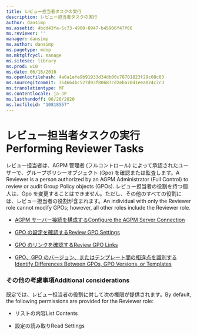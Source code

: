 ```yaml
---
title: レビュー担当者タスクの実行
description: レビュー担当者タスクの実行
author: dansimp
ms.assetid: 4bdd43fa-5c73-4900-8947-b45906f47f60
ms.reviewer: ''
manager: dansimp
ms.author: dansimp
ms.pagetype: mdop
ms.mktglfcycl: manage
ms.sitesec: library
ms.prod: w10
ms.date: 06/16/2016
ms.openlocfilehash: 4a6a1efe9b91933d34db00c78701823f29c08c83
ms.sourcegitcommit: 354664bc527d93f80687cd2eba70d1eea024c7c3
ms.translationtype: MT
ms.contentlocale: ja-JP
ms.lasthandoff: 06/26/2020
ms.locfileid: "10818557"
---
```

# <span data-ttu-id="b1047-103">レビュー担当者タスクの実行</span><span class="sxs-lookup"><span data-stu-id="b1047-103">Performing Reviewer Tasks</span></span>


<span data-ttu-id="b1047-104">レビュー担当者は、AGPM 管理者 (フルコントロール) によって承認されたユーザーで、グループポリシーオブジェクト (Gpo) を確認または監査します。</span><span class="sxs-lookup"><span data-stu-id="b1047-104">A Reviewer is a person authorized by an AGPM Administrator (Full Control) to review or audit Group Policy objects (GPOs).</span></span> <span data-ttu-id="b1047-105">レビュー担当者の役割を持つ個人は、Gpo を変更することはできません。ただし、その他のすべての役割には、レビュー担当者の役割が含まれます。</span><span class="sxs-lookup"><span data-stu-id="b1047-105">An individual with only the Reviewer role cannot modify GPOs; however, all other roles include the Reviewer role.</span></span>

-   [<span data-ttu-id="b1047-106">AGPM サーバー接続を構成する</span><span class="sxs-lookup"><span data-stu-id="b1047-106">Configure the AGPM Server Connection</span></span>](configure-the-agpm-server-connection-reviewer.md)

-   [<span data-ttu-id="b1047-107">GPO の設定を確認する</span><span class="sxs-lookup"><span data-stu-id="b1047-107">Review GPO Settings</span></span>](review-gpo-settings.md)

-   [<span data-ttu-id="b1047-108">GPO のリンクを確認する</span><span class="sxs-lookup"><span data-stu-id="b1047-108">Review GPO Links</span></span>](review-gpo-links.md)

-   [<span data-ttu-id="b1047-109">GPO、GPO のバージョン、またはテンプレート間の相違点を識別する</span><span class="sxs-lookup"><span data-stu-id="b1047-109">Identify Differences Between GPOs, GPO Versions, or Templates</span></span>](identify-differences-between-gpos-gpo-versions-or-templates.md)

### <span data-ttu-id="b1047-110">その他の考慮事項</span><span class="sxs-lookup"><span data-stu-id="b1047-110">Additional considerations</span></span>

<span data-ttu-id="b1047-111">既定では、レビュー担当者の役割に対して次の権限が提供されます。</span><span class="sxs-lookup"><span data-stu-id="b1047-111">By default, the following permissions are provided for the Reviewer role:</span></span>

-   <span data-ttu-id="b1047-112">リストの内容</span><span class="sxs-lookup"><span data-stu-id="b1047-112">List Contents</span></span>

-   <span data-ttu-id="b1047-113">設定の読み取り</span><span class="sxs-lookup"><span data-stu-id="b1047-113">Read Settings</span></span>

 

 





